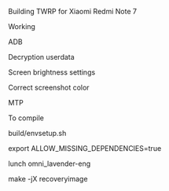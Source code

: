 Building TWRP for Xiaomi Redmi Note 7

Working

ADB

Decryption userdata

Screen brightness settings

Correct screenshot color

MTP

To compile

build/envsetup.sh

export ALLOW_MISSING_DEPENDENCIES=true

lunch omni_lavender-eng

make -jX recoveryimage
